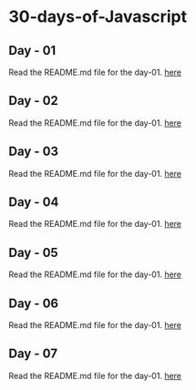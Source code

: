 # 30-days-of-Javascript

## Day - 01
Read the README.md file for the day-01. [here](./day-01/README.md)

## Day - 02
Read the README.md file for the day-01. [here](./day-02/README.md)

## Day - 03
Read the README.md file for the day-01. [here](./day-03/README.md)

## Day - 04
Read the README.md file for the day-01. [here](./day-04/README.md)

## Day - 05
Read the README.md file for the day-01. [here](./day-05/README.md)

## Day - 06
Read the README.md file for the day-01. [here](./day-06/README.md)

## Day - 07
Read the README.md file for the day-01. [here](./day-07/README.md)